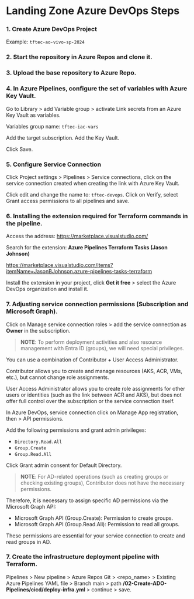 # Landing Zone Azure DevOps Steps

### 1. Create Azure DevOps Project

Example: `tftec-ao-vivo-sp-2024`

### 2. Start the repository in Azure Repos and clone it.

### 3. Upload the base repository to Azure Repo.

### 4. In Azure Pipelines, configure the set of variables with Azure Key Vault.

Go to Library > add Variable group > activate Link secrets from an Azure Key Vault as variables.

Variables group name: `tftec-iac-vars`

Add the target subscription.
Add the Key Vault.

Click Save.

### 5. Configure Service Connection

Click Project settings > Pipelines > Service connections, click on the service connection created when creating the link with Azure Key Vault.

Click edit and change the name to: `tftec-devops`. Click on Verify, select Grant access permissions to all pipelines and save.

### 6. Installing the extension required for Terraform commands in the pipeline.

Access the address: https://marketplace.visualstudio.com/

Search for the extension: **Azure Pipelines Terraform Tasks (Jason Johnson)**

https://marketplace.visualstudio.com/items?itemName=JasonBJohnson.azure-pipelines-tasks-terraform

Install the extension in your project, click **Get it free** > select the Azure DevOps organization and install it.

### 7. Adjusting service connection permissions (Subscription and Microsoft Graph).

Click on Manage service connection roles > add the service connection as **Owner** in the subscription.

> **NOTE**: To perform deployment activities and also resource management with Entra ID (groups), we will need special privileges.

You can use a combination of Contributor + User Access Administrator.

Contributor allows you to create and manage resources (AKS, ACR, VMs, etc.), but cannot change role assignments.

User Access Administrator allows you to create role assignments for other users or identities (such as the link between ACR and AKS),
but does not offer full control over the subscription or the service connection itself.

In Azure DevOps, service connection click on Manage App registration, then > API permissions.

Add the following permissions and grant admin privileges:

- `Directory.Read.All`
- `Group.Create`
- `Group.Read.All`

Click Grant admin consent for Default Directory.

> **NOTE**: For AD-related operations (such as creating groups or checking existing groups), Contributor does not have the necessary permissions.

Therefore, it is necessary to assign specific AD permissions via the Microsoft Graph API:

- Microsoft Graph API (Group.Create): Permission to create groups.
- Microsoft Graph API (Group.Read.All): Permission to read all groups.

These permissions are essential for your service connection to create and read groups in AD.

### 7. Create the infrastructure deployment pipeline with Terraform.

Pipelines > New pipeline > Azure Repos Git > <repo_name> > Existing Azure Pipelines YAML file > Branch main > path **/02-Create-ADO-Pipelines/cicd/deploy-infra.yml** > continue > save.